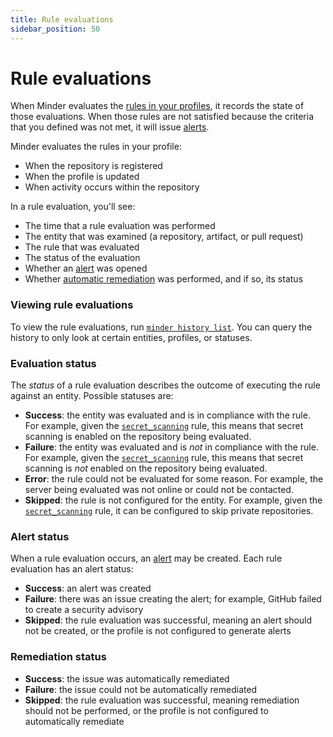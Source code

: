 ```yaml
---
title: Rule evaluations
sidebar_position: 50
---
```


# Rule evaluations

When Minder evaluates the [rules in your profiles](profiles.md), it records the state of those evaluations. When those rules are not satisfied because the criteria that you defined was not met, it will issue [alerts](alerts.md).

Minder evaluates the rules in your profile:
* When the repository is registered
* When the profile is updated
* When activity occurs within the repository

In a rule evaluation, you'll see:
* The time that a rule evaluation was performed
* The entity that was examined (a repository, artifact, or pull request)
* The rule that was evaluated
* The status of the evaluation
* Whether an [alert](alerts.md) was opened
* Whether [automatic remediation](remediations.md) was performed, and if so, its status

### Viewing rule evaluations

To view the rule evaluations, run [`minder history list`](../ref/cli/minder_history_list.md). You can query the history to only look at certain entities, profiles, or statuses.

### Evaluation status

The _status_ of a rule evaluation describes the outcome of executing the rule against an entity. Possible statuses are:

* **Success**: the entity was evaluated and is in compliance with the rule. For example, given the [`secret_scanning`](../ref/rules/secret_scanning) rule, this means that secret scanning is enabled on the repository being evaluated.
* **Failure**: the entity was evaluated and is _not_ in compliance with the rule. For example, given the [`secret_scanning`](../ref/rules/secret_scanning) rule, this means that secret scanning is _not_ enabled on the repository being evaluated.
* **Error**: the rule could not be evaluated for some reason. For example, the server being evaluated was not online or could not be contacted.
* **Skipped**: the rule is not configured for the entity. For example, given the [`secret_scanning`](../ref/rules/secret_scanning) rule, it can be configured to skip private repositories.

### Alert status

When a rule evaluation occurs, an [alert](alerts.md) may be created. Each rule evaluation has an alert status:

* **Success**: an alert was created
* **Failure**: there was an issue creating the alert; for example, GitHub failed to create a security advisory
* **Skipped**: the rule evaluation was successful, meaning an alert should not be created, or the profile is not configured to generate alerts

### Remediation status

* **Success**: the issue was automatically remediated
* **Failure**: the issue could not be automatically remediated
* **Skipped**: the rule evaluation was successful, meaning remediation should not be performed, or the profile is not configured to automatically remediate
